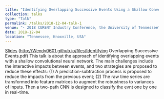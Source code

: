```yaml
---
title: "Identifying Overlapping Successive Events Using a Shallow Convolutional Neural Network"
collection: talks
type: "Talk"
permalink: /talks/2018-12-04-talk-1
venue: "· 2018 CURENT Industry Conference, the University of Tennessee"
date: 2018-12-04
location: "Tennessee, Knoxville, USA"
---
```

[Slides](http://exampleurl.com) (http://Wendy0601.github.io/files/Identifying Overlapping Successive Events.pdf) 
This talk is about the approach of identifying overlapping events with a shallow convolutional neural network. The main challenges include the interactive impacts between events, and two strategies are proposed to reduce these effects: (1) A prediction-subtraction process is proposed to reduce the impacts from the previous event; (2) The raw time series are transformed into feature matrices to augment the robustness to variances of inputs. Then a two-path CNN is designed to classify the evnt one by one in real-time.

